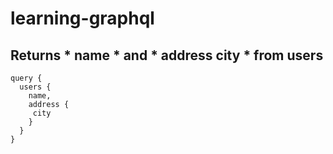 # learning-graphql

## Returns * name * and * address city * from users
```
query {
  users {
    name,
    address {
     city
    }
  }
}
```